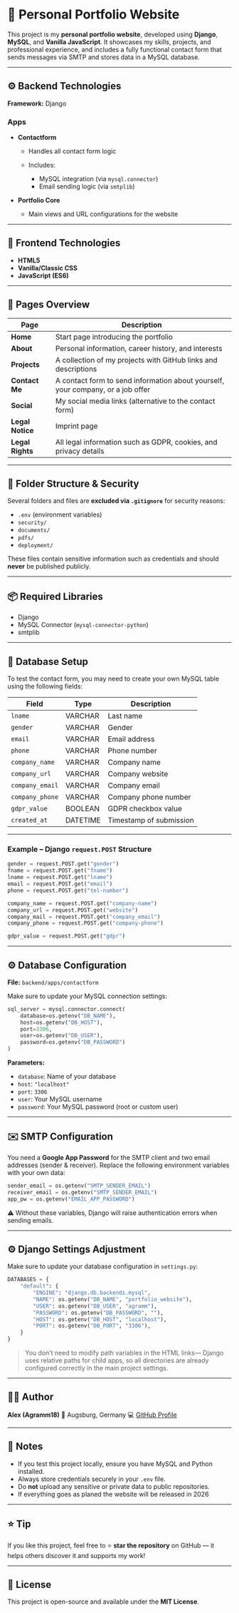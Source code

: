 # 💼 Personal Portfolio Website

This project is my **personal portfolio website**, developed using **Django**, **MySQL**, and **Vanilla JavaScript**.
It showcases my skills, projects, and professional experience, and includes a fully functional contact form that sends messages via SMTP and stores data in a MySQL database.

---

## ⚙️ Backend Technologies

**Framework:** Django

### Apps

* **Contactform**

  * Handles all contact form logic
  * Includes:

    * MySQL integration (via `mysql.connector`)
    * Email sending logic (via `smtplib`)
* **Portfolio Core**

  * Main views and URL configurations for the website

---

## 🎨 Frontend Technologies

* **HTML5**
* **Vanilla/Classic CSS**
* **JavaScript (ES6)**

---

## 🧭 Pages Overview

| Page             | Description                                                                     |
| ---------------- | ------------------------------------------------------------------------------- |
| **Home**         | Start page introducing the portfolio                                            |
| **About**        | Personal information, career history, and interests                             |
| **Projects**     | A collection of my projects with GitHub links and descriptions                  |
| **Contact Me**   | A contact form to send information about yourself, your company, or a job offer |
| **Social**       | My social media links (alternative to the contact form)                         |
| **Legal Notice** | Imprint page                                                                    |
| **Legal Rights** | All legal information such as GDPR, cookies, and privacy details                |

---

## 🧱 Folder Structure & Security

Several folders and files are **excluded via `.gitignore`** for security reasons:

* `.env` (environment variables)
* `security/`
* `documents/`
* `pdfs/`
* `deployment/`

These files contain sensitive information such as credentials and should **never** be published publicly.

---

## 📦 Required Libraries

* Django
* MySQL Connector (`mysql-connector-python`)
* smtplib

---

## 🧩 Database Setup

To test the contact form, you may need to create your own MySQL table using the following fields:

| Field           | Type     | Description             |
| --------------- | -------- | ----------------------- |
| `lname`         | VARCHAR  | Last name               |
| `gender`        | VARCHAR  | Gender                  |
| `email`         | VARCHAR  | Email address           |
| `phone`         | VARCHAR  | Phone number            |
| `company_name`  | VARCHAR  | Company name            |
| `company_url`   | VARCHAR  | Company website         |
| `company_email` | VARCHAR  | Company email           |
| `company_phone` | VARCHAR  | Company phone number    |
| `gdpr_value`    | BOOLEAN  | GDPR checkbox value     |
| `created_at`    | DATETIME | Timestamp of submission |

---

### Example – Django `request.POST` Structure

```python
gender = request.POST.get("gender")
fname = request.POST.get("fname")
lname = request.POST.get("lname")
email = request.POST.get("email")
phone = request.POST.get("tel-number")

company_name = request.POST.get("company-name")
company_url = request.POST.get("website")
company_mail = request.POST.get("company_email")
company_phone = request.POST.get("company-phone")

gdpr_value = request.POST.get("gdpr")
```

---

## ⚙️ Database Configuration

**File:** `backend/apps/contactform`

Make sure to update your MySQL connection settings:

```python
sql_server = mysql.connector.connect(
    database=os.getenv("DB_NAME"),
    host=os.getenv("DB_HOST"),
    port=3306,
    user=os.getenv("DB_USER"),
    password=os.getenv("DB_PASSWORD")
)
```

**Parameters:**

* `database`: Name of your database
* `host`: `"localhost"`
* `port`: `3306`
* `user`: Your MySQL username
* `password`: Your MySQL password (root or custom user)

---

## ✉️ SMTP Configuration

You need a **Google App Password** for the SMTP client and two email addresses (sender & receiver).
Replace the following environment variables with your own data:

```python
sender_email = os.getenv("SMTP_SENDER_EMAIL")
receiver_email = os.getenv("SMTP_SENDER_EMAIL")
app_pw = os.getenv("EMAIL_APP_PASSWORD")
```

⚠️ Without these variables, Django will raise authentication errors when sending emails.

---

## ⚙️ Django Settings Adjustment

Make sure to update your database configuration in `settings.py`:

```python
DATABASES = {
    "default": {
        "ENGINE": "django.db.backends.mysql",
        "NAME": os.getenv("DB_NAME", "portfolio_website"),
        "USER": os.getenv("DB_USER", "agramm"),
        "PASSWORD": os.getenv("DB_PASSWORD", ""),
        "HOST": os.getenv("DB_HOST", "localhost"),
        "PORT": os.getenv("DB_PORT", "3306"),
    }
}
```
> You don’t need to modify path variables in the HTML links— Django uses relative paths for child apps, so all directories are already configured correctly in the main project settings.
---

## 👨‍💻 Author

**Alex (Agramm18)**
📍 Augsburg, Germany
💻 [GitHub Profile](https://github.com/Agramm18)

---

## 🧾 Notes

* If you test this project locally, ensure you have MySQL and Python installed.
* Always store credentials securely in your `.env` file.
* Do **not** upload any sensitive or private data to public repositories.
* If everything goes as planed the website will be released in 2026
---

## ⭐ Tip

If you like this project, feel free to ⭐ **star the repository** on GitHub — it helps others discover it and supports my work!

---

## 📜 License

This project is open-source and available under the **MIT License**.
